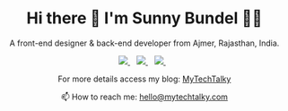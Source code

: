<h1 align='center'>
  Hi there 👋 I'm Sunny Bundel 👨‍💻
</h1>

<p align='center'>
  A front-end designer & back-end developer from Ajmer, Rajasthan, India.
</p>



<p align='center'>
  
  <a href="https://facebook.com/sunny.bundel/">
    <img src="https://img.shields.io/badge/facebook-%231877F2.svg?&style=for-the-badge&logo=facebook&logoColor=white" />    
  </a>&nbsp;&nbsp;
  <a href="https://www.linkedin.com/in/sunnybundel/">
    <img src="https://img.shields.io/badge/linkedin-%230077B5.svg?&style=for-the-badge&logo=linkedin&logoColor=white" />
  </a>&nbsp;&nbsp;
  <a href="https://instagram.com/sunnybundel/">
    <img src="https://img.shields.io/badge/instagram-%23E4405F.svg?&style=for-the-badge&logo=instagram&logoColor=white" />        
  </a>&nbsp;&nbsp;
  
</p>

<p align='center'>
   For more details access my blog: <a href='https://mytechtalky.com/'>MyTechTalky</a>
</p>

<p align='center'>
  📫 How to reach me: <a href='mailto:hello@mytechtalky.com'>hello@mytechtalky.com</a>
</p>

<!--
**mytechtalky/mytechtalky** is a ✨ _special_ ✨ repository because its `README.md` (this file) appears on your GitHub profile.

Here are some ideas to get you started:

- 🔭 I’m currently working on ...
- 🌱 I’m currently learning ...
- 👯 I’m looking to collaborate on ...
- 🤔 I’m looking for help with ...
- 💬 Ask me about ...
- 📫 How to reach me: ...
- 😄 Pronouns: ...
- ⚡ Fun fact: ...
-->
